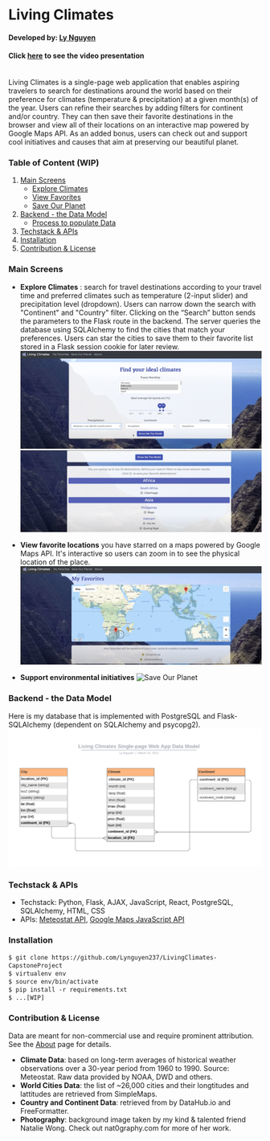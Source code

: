 # Living Climates
#### Developed by: [Ly Nguyen](https://www.linkedin.com/in/lynguyen237/)
#### Click [here](https://www.youtube.com/watch?v=M7bOF64Q8Yw) to see the video presentation
<br>
Living Climates is a single-page web application that enables aspiring travelers to search for destinations around the world based on their preference for climates (temperature & precipitation) at a given month(s) of the year. Users can refine their searches by adding filters for continent and/or country. They can then save their favorite destinations in the browser and view all of their locations on an interactive map powered by Google Maps API. As an added bonus, users can check out and support cool initiatives and causes that aim at preserving our beautiful planet.

### Table of Content (WIP)
1. [Main Screens](#main-screens)
    * [Explore Climates](#homepage)
    * [View Favorites](#favorites)
    * [Save Our Planet](#saveplanet)
2. [Backend - the Data Model](#backend)
    * [Process to populate Data](WIP)
3. [Techstack & APIs](#techstack)
4. [Installation](#installation)
5. [Contribution & License](#contribution)

### Main Screens <a name="main-screens"></a>
- **Explore Climates** <a name="homepage"></a>: search for travel destinations according to your travel time and preferred climates such as temperature (2-input slider) and precipitation level (dropdown). Users can narrow down the search with "Continent" and "Country" filter. Clicking on the “Search” button sends the parameters to the Flask route in the backend. The server queries the database using SQLAlchemy to find the cities that match your preferences. Users can star the cities to save them to their favorite list stored in a Flask session cookie for later review.
![Explore Climates](./readme_files/homepage.png)
![View search results](./readme_files/search_results.png)

- **View favorite locations** <a name="favorites"></a>you have starred on a maps powered by Google Maps API. It's interactive so users can zoom in to see the physical location of the place.
![View Favorites](./readme_files/favorites_page.png)

- **Support environmental initiatives** <a name="saveplanet"></a>
![Save Our Planet](./readme_files/saveplanet_page.png)

### Backend - the Data Model <a name="backend"></a>
Here is my database that is implemented with PostgreSQL and Flask-SQLAlchemy (dependent on SQLAlchemy and psycopg2).
![Data Model](./readme_files/data_model.png)

### Techstack & APIs <a name="techstack"></a>
- Techstack: Python, Flask, AJAX, JavaScript, React, PostgreSQL, SQLAlchemy, HTML, CSS
- APIs: [Meteostat API](https://meteostat.net/en), [Google Maps JavaScript API](https://developers.google.com/maps/documentation/javascript/overview)

### Installation <a name="installation"></a>
```
$ git clone https://github.com/Lynguyen237/LivingClimates-CapstoneProject
$ virtualenv env
$ source env/bin/activate
$ pip install -r requirements.txt
$ ...[WIP]
```

### Contribution & License <a name="contribution"></a>
Data are meant for non-commercial use and require prominent attribution. See the [About](http://34.216.240.129/about) page for details.
- **Climate Data**: based on long-term averages of historical weather observations over a 30-year period from 1960 to 1990. Source: Meteostat. Raw data provided by NOAA, DWD and others.
- **World Cities Data**: the list of ~26,000 cities and their longtitudes and lattitudes are retrieved from SimpleMaps.
- **Country and Continent Data**: retrieved from by DataHub.io and FreeFormatter.
- **Photography**: background image taken by my kind & talented friend Natalie Wong. Check out nat0graphy.com for more of her work.
